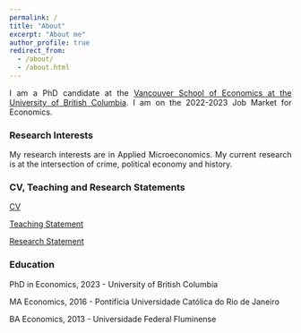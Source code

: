 ```yaml
---
permalink: /
title: "About"
excerpt: "About me"
author_profile: true
redirect_from: 
  - /about/
  - /about.html
---
```


<style>body {text-align: justify}</style>



I am a PhD candidate at the [Vancouver School of Economics at the University of British Columbia](https://economics.ubc.ca/). I am on the 2022-2023 Job Market for Economics. 

### Research Interests
My research interests are in Applied Microeconomics. My current research is at the intersection of crime, political economy and history. 

### CV, Teaching and Research Statements

[CV](/files/Gustavo.pdf)

[Teaching Statement](/files/teaching_statement2.pdf)

[Research Statement](/files/res_statement2.pdf)


### Education

PhD in Economics, 2023 - University of British Columbia

MA Economics, 2016 - Pontifícia Universidade Católica do Rio de Janeiro

BA Economics, 2013 - Universidade Federal Fluminense

<style>body {text-align: justify}</style>




<!--Here is my [CV.](Gustavo.pdf)<-->

<!-- <a href="galbuquerque.github.io/files/Gustavo.pdf" target="_blank">PDF.</a> -->


